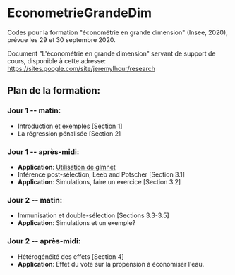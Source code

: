 # EconometrieGrandeDim

Codes pour la formation "économétrie en grande dimension" (Insee, 2020), prévue les 29 et 30 septembre 2020.

Document "L'économétrie en grande dimension" servant de support de cours, disponible à cette adresse: https://sites.google.com/site/jeremylhour/research 

## Plan de la formation:

### Jour 1 -- matin:
- Introduction et exemples [Section 1]
- La régression pénalisée [Section 2]

    
### Jour 1 -- après-midi:
- **Application**: [Utilisation de glmnet](RidgeLasso-glmnet.ipynb)
- Inférence post-sélection, Leeb and Potscher [Section 3.1]
- **Application**: Simulations, faire un exercice [Section 3.2]
    
### Jour 2 -- matin:
- Immunisation et double-sélection [Sections 3.3-3.5]
- **Application**: Simulations et un exemple?
    
### Jour 2 -- après-midi:
- Hétérogénéité des effets [Section 4]
- **Application**: Effet du vote sur la propension à économiser l'eau.